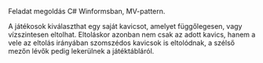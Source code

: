Feladat megoldás C# Winformsban, MV-pattern. 

A játékosok kiválaszthat egy saját kavicsot, amelyet függőlegesen, vagy vízszintesen eltolhat. Eltoláskor azonban nem csak az adott kavics, hanem a vele az eltolás irányában szomszédos kavicsok is eltolódnak, a szélső mezőn lévők pedig lekerülnek a játéktábláról.
